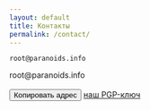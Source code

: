 ```yaml
---
layout: default
title: Контакты
permalink: /contact/
---
```

```
root@paranoids.info
```
<div id="code">root@paranoids.info</div>
<br>
<button class="glo" id="copy">Копировать адрес</button>
<a href="/pgp/" class="glo_a">наш PGP-ключ</a>
